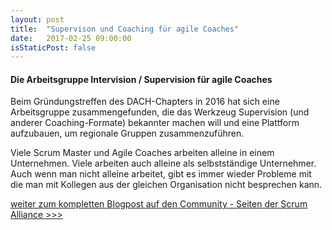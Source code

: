 ```yaml
---
layout: post
title:  "Supervison und Coaching für agile Coaches"
date:   2017-02-25 09:00:00
isStaticPost: false
---
```

#### Die Arbeitsgruppe Intervision / Supervision für agile Coaches

Beim Gründungstreffen des DACH-Chapters in 2016 hat sich eine Arbeitsgruppe zusammengefunden, die das Werkzeug Supervision (und anderer Coaching-Formate) bekannter machen will und eine Plattform aufzubauen, um regionale Gruppen zusammenzuführen.<br/>

Viele Scrum Master und Agile Coaches arbeiten alleine in einem Unternehmen. Viele arbeiten auch alleine als selbstständige Unternehmer. Auch wenn man nicht alleine arbeitet, gibt es immer wieder Probleme mit die man mit Kollegen aus der gleichen Organisation nicht besprechen kann.<br/>

[weiter zum kompletten Blogpost auf den Community - Seiten der Scrum Alliance >>>](http://membership.scrumalliance.org/blogpost/1482889/269239/Supervison-und-Coaching-fur-agile-Coaches)
